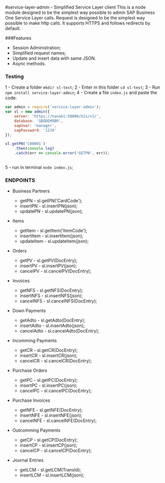 #service-layer-admin - Simplified Service Layer client
This is a node module designed to be the simplest way possible to admin SAP Business One Service Layer calls.
Request is designed to be the simplest way possible to make http calls. It supports HTTPS and follows redirects by default.

###Features
- Session Administration;
- Simplified request names;
- Update and insert data with same JSON.
- Async methods.

### Testing
1 - Create a folder `mkdir sl-test`;
2 - Enter in this folder `cd sl-test`;
3 - Run `npm install service-layer-admin`;
4 - Create a file `index.js` and paste the code:
```javascript
var admin = require('service-layer-admin');
var sl = new admin({
    server: 'https://hanab1:50000/b1s/v1/',
    database: 'SBODEMOBR',
    sapUser: 'manager',
    sapPassword: '1234'
});

sl.getPN('C00001')
    .then(console.log)
    .catch(err => console.error('GETPN', err));
    
```
5 - run in terminal `node index.js`;

### ENDPOINTS
- Business Partners
    - getPN - sl.getPN('CardCode');
    - insertPN - sl.insertPN(json);
    - updatePN - sl.updatePN(json);

- Items
    - getItem - sl.getItem('ItemCode');
    - insertItem - sl.insertItem(json);
    - updateItem - sl.updateItem(json);

- Orders    
    - getPV - sl.getPV(DocEntry);
    - insertPV - sl.insertPV(json);
    - cancelPV - sl.cancelPV(DocEntry);

- Invoices
    - getNFS - sl.getNFS(DocEntry);
    - insertNFS - sl.insertNFS(json);
    - cancelNFS - sl.cancelNFS(DocEntry);

- Down Payments
    - getAdto - sl.getAdto(DocEntry);
    - insertAdto - sl.insertAdto(json);
    - cancelAdto - sl.cancelAdto(DocEntry);

- Incomming Payments
    - getCR - sl.getCR(DocEntry);
    - insertCR - sl.insertCR(json);
    - cancelCR - sl.cancelCR(DocEntry);

- Purchase Orders
    - getPC - sl.getPC(DocEntry);
    - insertPC - sl.insertPC(json);
    - cancelPC - sl.cancelPC(DocEntry);

- Purchase Invoices
    - getNFE - sl.getNFE(DocEntry);
    - insertNFE - sl.insertNFE(json);
    - cancelNFE - sl.cancelNFE(DocEntry);

- Outcomming Payments
    - getCP - sl.getCP(DocEntry);
    - insertCP - sl.insertCP(json);
    - cancelCP - sl.cancelCP(DocEntry);

- Journal Entries
    - getLCM - sl.getLCM(TransId);
    - insertLCM - sl.insertLCM(json);